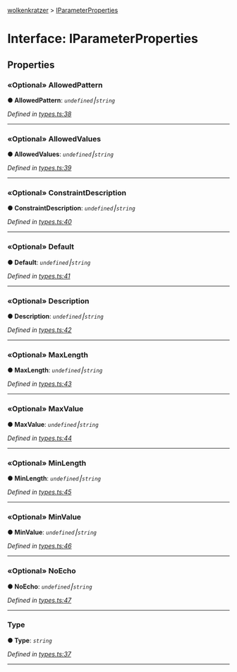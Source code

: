 [wolkenkratzer](../README.md) > [IParameterProperties](../interfaces/iparameterproperties.md)



# Interface: IParameterProperties


## Properties
<a id="allowedpattern"></a>

### «Optional» AllowedPattern

**●  AllowedPattern**:  *`undefined`⎮`string`* 

*Defined in [types.ts:38](https://github.com/arminhammer/wolkenkratzer/blob/c1dd44b/src/types.ts#L38)*





___

<a id="allowedvalues"></a>

### «Optional» AllowedValues

**●  AllowedValues**:  *`undefined`⎮`string`* 

*Defined in [types.ts:39](https://github.com/arminhammer/wolkenkratzer/blob/c1dd44b/src/types.ts#L39)*





___

<a id="constraintdescription"></a>

### «Optional» ConstraintDescription

**●  ConstraintDescription**:  *`undefined`⎮`string`* 

*Defined in [types.ts:40](https://github.com/arminhammer/wolkenkratzer/blob/c1dd44b/src/types.ts#L40)*





___

<a id="default"></a>

### «Optional» Default

**●  Default**:  *`undefined`⎮`string`* 

*Defined in [types.ts:41](https://github.com/arminhammer/wolkenkratzer/blob/c1dd44b/src/types.ts#L41)*





___

<a id="description"></a>

### «Optional» Description

**●  Description**:  *`undefined`⎮`string`* 

*Defined in [types.ts:42](https://github.com/arminhammer/wolkenkratzer/blob/c1dd44b/src/types.ts#L42)*





___

<a id="maxlength"></a>

### «Optional» MaxLength

**●  MaxLength**:  *`undefined`⎮`string`* 

*Defined in [types.ts:43](https://github.com/arminhammer/wolkenkratzer/blob/c1dd44b/src/types.ts#L43)*





___

<a id="maxvalue"></a>

### «Optional» MaxValue

**●  MaxValue**:  *`undefined`⎮`string`* 

*Defined in [types.ts:44](https://github.com/arminhammer/wolkenkratzer/blob/c1dd44b/src/types.ts#L44)*





___

<a id="minlength"></a>

### «Optional» MinLength

**●  MinLength**:  *`undefined`⎮`string`* 

*Defined in [types.ts:45](https://github.com/arminhammer/wolkenkratzer/blob/c1dd44b/src/types.ts#L45)*





___

<a id="minvalue"></a>

### «Optional» MinValue

**●  MinValue**:  *`undefined`⎮`string`* 

*Defined in [types.ts:46](https://github.com/arminhammer/wolkenkratzer/blob/c1dd44b/src/types.ts#L46)*





___

<a id="noecho"></a>

### «Optional» NoEcho

**●  NoEcho**:  *`undefined`⎮`string`* 

*Defined in [types.ts:47](https://github.com/arminhammer/wolkenkratzer/blob/c1dd44b/src/types.ts#L47)*





___

<a id="type"></a>

###  Type

**●  Type**:  *`string`* 

*Defined in [types.ts:37](https://github.com/arminhammer/wolkenkratzer/blob/c1dd44b/src/types.ts#L37)*





___


